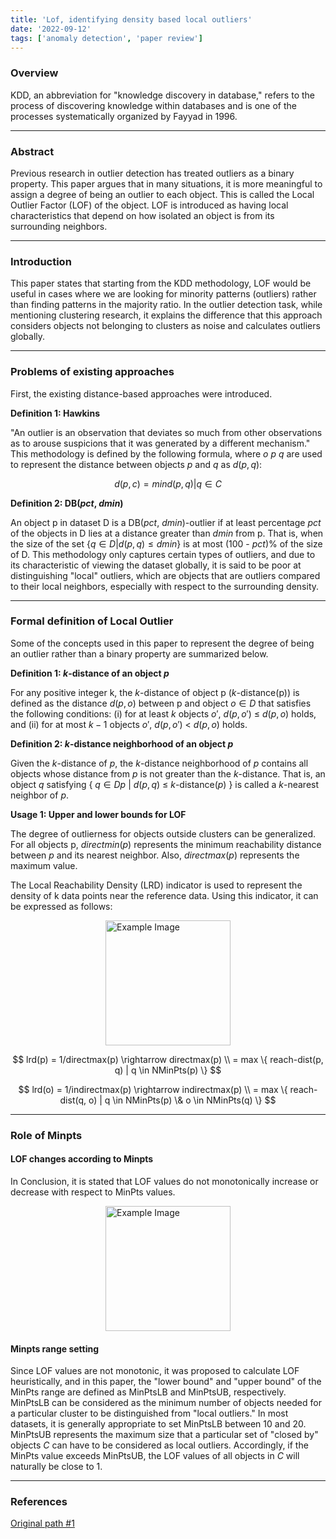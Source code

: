 ```yaml
---
title: 'Lof, identifying density based local outliers'
date: '2022-09-12'
tags: ['anomaly detection', 'paper review']
---
```


### Overview

KDD, an abbreviation for "knowledge discovery in database," refers to the process of discovering knowledge within databases and is one of the processes systematically organized by Fayyad in 1996.

---

### Abstract

Previous research in outlier detection has treated outliers as a binary property. This paper argues that in many situations, it is more meaningful to assign a degree of being an outlier to each object. This is called the Local Outlier Factor (LOF) of the object. LOF is introduced as having local characteristics that depend on how isolated an object is from its surrounding neighbors.

---

### Introduction

This paper states that starting from the KDD methodology, LOF would be useful in cases where we are looking for minority patterns (outliers) rather than finding patterns in the majority ratio. In the outlier detection task, while mentioning clustering research, it explains the difference that this approach considers objects not belonging to clusters as noise and calculates outliers globally.

---

### Problems of existing approaches

First, the existing distance-based approaches were introduced.

__Definition 1: Hawkins__

"An outlier is an observation that deviates so much from other observations as to arouse suspicions that it was generated by a different mechanism."
This methodology is defined by the following formula, where $o$ $p$ $q$ are used to represent the distance between objects $p$ and $q$ as $d(p,q)$:

$$
d(p,c) = min{d(p,q)|q ∈ C}
$$

__Definition 2: DB($pct$, $dmin$)__

An object p in dataset D is a DB($pct$, $dmin$)-outlier if at least percentage $pct$ of the objects in D lies at a distance greater than $dmin$ from p. That is, when the size of the set {$q∈D|d(p, q)≤dmin$} is at most (100 - $pct$)% of the size of D. This methodology only captures certain types of outliers, and due to its characteristic of viewing the dataset globally, it is said to be poor at distinguishing "local" outliers, which are objects that are outliers compared to their local neighbors, especially with respect to the surrounding density.

---

### Formal definition of Local Outlier

Some of the concepts used in this paper to represent the degree of being an outlier rather than a binary property are summarized below.

__Definition 1: $k$-distance of an object $p$__

For any positive integer k, the $k$-distance of object p ($k$-distance(p)) is defined as the distance $d(p,o)$ between p and object $o ∈ D$ that satisfies the following conditions:
(i) for at least $k$ objects $o'$, $d(p,o')$ ≤ $d(p,o)$ holds, and
(ii) for at most $k-1$ objects $o'$, $d(p,o')$ < $d(p,o)$ holds.

__Definition 2: $k$-distance neighborhood of an object $p$__

Given the $k$-distance of $p$, the $k$-distance neighborhood of $p$ contains all objects whose distance from $p$ is not greater than the $k$-distance. That is, an object $q$ satisfying { $q ∈ D{p}$ | $d(p, q)$ ≤ $k$-distance($p$) } is called a $k$-nearest neighbor of $p$.

__Usage 1: Upper and lower bounds for LOF__

The degree of outlierness for objects outside clusters can be generalized. For all objects p, $directmin(p)$ represents the minimum reachability distance between $p$ and its nearest neighbor. Also, $directmax(p)$ represents the maximum value.

The Local Reachability Density (LRD) indicator is used to represent the density of k data points near the reference data. Using this indicator, it can be expressed as follows:

<img src="https://velog.velcdn.com/images/ski06043/post/b4cfa621-6a01-46bb-8ac3-09dc51195466/image.png" alt="Example Image" style="display: block; margin: 0 auto; height:200;" />

$$
lrd(p) = 1/directmax(p) \rightarrow directmax(p) \\
= max \{ reach-dist(p, q) | q \in NMinPts(p) \}
$$

$$
lrd(o) = 1/indirectmax(p) \rightarrow indirectmax(p) \\
= max \{ reach-dist(q, o) | q \in NMinPts(p) \& o \in NMinPts(q) \}
$$

---

### Role of Minpts

#### LOF changes according to Minpts

In Conclusion, it is stated that LOF values do not monotonically increase or decrease with respect to MinPts values.

<img src="https://velog.velcdn.com/images/ski06043/post/6c69db18-59a0-4d22-b19c-4c9b3a3d655c/image.png" alt="Example Image" style="display: block; margin: 0 auto; height:200;" />

#### Minpts range setting

Since LOF values are not monotonic, it was proposed to calculate LOF heuristically, and in this paper, the "lower bound" and "upper bound" of the MinPts range are defined as MinPtsLB and MinPtsUB, respectively.
MinPtsLB can be considered as the minimum number of objects needed for a particular cluster to be distinguished from "local outliers." In most datasets, it is generally appropriate to set MinPtsLB between 10 and 20.
MinPtsUB represents the maximum size that a particular set of "closed by" objects $C$ can have to be considered as local outliers. Accordingly, if the MinPts value exceeds MinPtsUB, the LOF values of all objects in $C$ will naturally be close to 1.

---

### References

[Original path #1](https://dl.acm.org/doi/pdf/10.1145/335191.335388)



